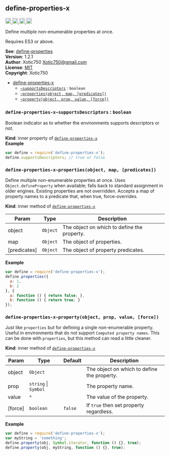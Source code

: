 <a name="module_define-properties-x"></a>

## define-properties-x
<a href="https://travis-ci.org/Xotic750/define-properties-x"
title="Travis status">
<img
src="https://travis-ci.org/Xotic750/define-properties-x.svg?branch=master"
alt="Travis status" height="18">
</a>
<a href="https://david-dm.org/Xotic750/define-properties-x"
title="Dependency status">
<img src="https://david-dm.org/Xotic750/define-properties-x.svg"
alt="Dependency status" height="18"/>
</a>
<a
href="https://david-dm.org/Xotic750/define-properties-x#info=devDependencies"
title="devDependency status">
<img src="https://david-dm.org/Xotic750/define-properties-x/dev-status.svg"
alt="devDependency status" height="18"/>
</a>
<a href="https://badge.fury.io/js/define-properties-x" title="npm version">
<img src="https://badge.fury.io/js/define-properties-x.svg"
alt="npm version" height="18">
</a>

Define multiple non-enumerable properties at once.

Requires ES3 or above.

**See**: [define-properties](https://www.npmjs.com/package/define-properties)  
**Version**: 1.2.1  
**Author**: Xotic750 <Xotic750@gmail.com>  
**License**: [MIT](&lt;https://opensource.org/licenses/MIT&gt;)  
**Copyright**: Xotic750  

* [define-properties-x](#module_define-properties-x)
    * [`~supportsDescriptors`](#module_define-properties-x..supportsDescriptors) : <code>boolean</code>
    * [`~properties(object, map, [predicates])`](#module_define-properties-x..properties)
    * [`~property(object, prop, value, [force])`](#module_define-properties-x..property)

<a name="module_define-properties-x..supportsDescriptors"></a>

### `define-properties-x~supportsDescriptors` : <code>boolean</code>
Boolean indicator as to whether the environments supports descriptors
or not.

**Kind**: inner property of <code>[define-properties-x](#module_define-properties-x)</code>  
**Example**  
```js
var define = require('define-properties-x');
define.supportsDescriptors; // true or false
```
<a name="module_define-properties-x..properties"></a>

### `define-properties-x~properties(object, map, [predicates])`
Define multiple non-enumerable properties at once.
Uses `Object.defineProperty` when available; falls back to standard
assignment in older engines. Existing properties are not overridden.
Accepts a map of property names to a predicate that, when true,
force-overrides.

**Kind**: inner method of <code>[define-properties-x](#module_define-properties-x)</code>  

| Param | Type | Description |
| --- | --- | --- |
| object | <code>Object</code> | The object on which to define the property. |
| map | <code>Object</code> | The object of properties. |
| [predicates] | <code>Object</code> | The object of property predicates. |

**Example**  
```js
var define = require('define-properties-x');
define.properties({
  a: 1,
  b: 2
}, {
  a: function () { return false; },
  b: function () { return true; }
});
```
<a name="module_define-properties-x..property"></a>

### `define-properties-x~property(object, prop, value, [force])`
Just like `properties` but for defining a single non-enumerable
property. Useful in environments that do not
support `Computed property names`. This can be done
with `properties`, but this method can read a little cleaner.

**Kind**: inner method of <code>[define-properties-x](#module_define-properties-x)</code>  

| Param | Type | Default | Description |
| --- | --- | --- | --- |
| object | <code>Object</code> |  | The object on which to define the property. |
| prop | <code>string</code> \| <code>Symbol</code> |  | The property name. |
| value | <code>\*</code> |  | The value of the property. |
| [force] | <code>boolean</code> | <code>false</code> | If `true` then set property regardless. |

**Example**  
```js
var define = require('define-properties-x');
var myString = 'something';
define.property(obj, Symbol.iterator, function () {}, true);
define.property(obj, myString, function () {}, true);
```
